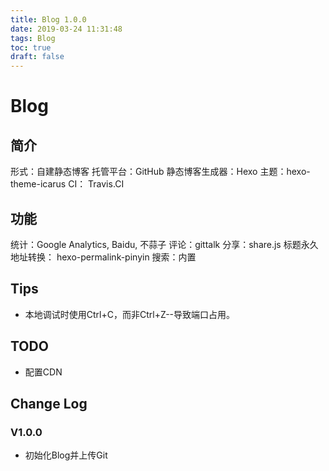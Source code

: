 ```yaml
---
title: Blog 1.0.0
date: 2019-03-24 11:31:48
tags: Blog
toc: true
draft: false
---
```


# Blog

## 简介
形式：自建静态博客
托管平台：GitHub
静态博客生成器：Hexo
主题：hexo-theme-icarus
CI： Travis.CI

## 功能
统计：Google Analytics, Baidu, 不蒜子
评论：gittalk
分享：share.js
标题永久地址转换： hexo-permalink-pinyin
搜索：内置



## Tips

- 本地调试时使用Ctrl+C，而非Ctrl+Z--导致端口占用。

## TODO

- 配置CDN

## Change Log
### V1.0.0
- 初始化Blog并上传Git